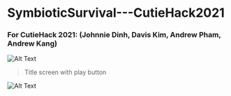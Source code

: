 # SymbioticSurvival---CutieHack2021
### For CutieHack 2021: (Johnnie Dinh, Davis Kim, Andrew Pham, Andrew Kang)

![Alt Text](https://github.com/johnniedinhCS/SymbioticSurvival---CutieHack2021/blob/main/TItleScreen-SymSurv.png)
> Title screen with play button


![Alt Text](https://github.com/johnniedinhCS/SymbioticSurvival---CutieHack2021/blob/main/symSurv.gif)
